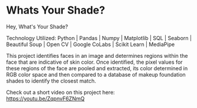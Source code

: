 # Whats Your Shade?

Hey, What's Your Shade?

Technology Utilized: Python | Pandas | Numpy | Matplotlib | SQL | Seaborn | Beautiful Soup | Open CV | Google CoLabs | Scikit Learn | MediaPipe

This project identifies faces in an image and determines regions within the face that are indicative of skin color. Once identified, the pixel values for these regions of the face are pooled and extracted, its color determined in RGB color space and then compared to a database of makeup foundation shades to identify the closest match.

Check out a short video on this project here: https://youtu.be/ZqpnvF6ZNmQ
